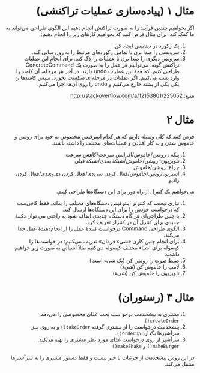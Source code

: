 <div dir="rtl">

# مثال ۱ (پیاده‌سازی عملیات تراکنشی)
اگر بخواهیم چندین فرآیند را به صورت تراکنش انجام دهیم این الگوی طراحی می‌تواند به ما کمک کند. برای مثال فرض کنید که بخواهیم کارهای زیر را انجام دهیم:
1. یک رکورد در دیتابیس ایجاد کن.
2. سرویسی را صدا بزن تا تمامی رکوردهای مرتبط را به روزرسانی کند.
3. سرویس دیگری را صدا بزن تا عملیات را لاگ کند.
برای انجام این عملیات تراکنش گونه، می‌توانیم هر عمل را به صورت یک ConcreteCommand طراحی کنیم. که همهٔ این عملیات undo دارند. در آخر هر مرحله، آن کامند را وارد پشته می‌کنیم. اگر عملیات در مرحله‌ای شکست بخورد، سپس کامندها را یکی یکی از پشته خارج می‌کنیم و undo را روی آن‌ها اجرا می‌کنیم. 

منبع: http://stackoverflow.com/a/12153801/225052

# مثال ۲
فرض کنید که کلی وسیله داریم که هر کدام اینترفیس مخصوص به خود برای روشن و خاموش شدن و به کار افتادن و عملیات‌های مختلف را داشته باشند.

1. پنکه : روشن/خاموش/افزایش سرعت/کاهش سرعت
2. تلویزیون: روشن/خاموش/شبکهٔ بعدی/شبکهٔ قبلی
3. چراغ: روشن/خاموش
4. استریو: روشن/خاموش/فعال کردن سی‌دی/فعال کردن دی‌وی‌دی/فعال کردن رادیو

می‌خواهیم یک کنترل از راه دور برای این دستگاه‌ها طراحی کنیم.

1. نیازی نیست که کنترلر اینترفیس دستگاه‌های مختلف را بداند. فقط کافی‌ست که درخواست خودش را برای این دستگاه‌ها ارسال کند.
2. با چنین طراحی‌ای هر گاه دستگاه جدیدی اضافه شود به راحتی می توان دکمهٔ جدیدی برای کنترل آن در کنترلر تعریف کرد.
3. الگوی طراحی Command درخواست کنندهٔ عمل را از انجام‌دهندهٔ عمل جدا می‌کند.
4. برای انجام چنین کاری «شیء فرمان» تعریف می‌کنیم: در خواست‌ها را کپسوله برای اشیاء مختلف کپسوله می‌کنیم مثلاً اشیائی به صورت زیر خواهیم داشت:
 1. ضبط صوت را روشن کن (یک شیء است)
 2. لامپ را خاموش کن (شیء)
 3. تلویزیون را خاموش کن (شیء)

# مثال ۳ (رستوران)
1. مشتری به پیشخدمت درخواست پخت غذای مخصوصی را می‌دهد. ‍`createOrder()`
2. پیشخدمت درخواست را از مشتری گرفته `takeOrder()` و به روی میز سرآشپزها بگذارد `orderUp()`.
3. سرآشپز از روی درخواست غذای مورد نظر مشتری را تهیه می‌کند. `makeBurger()` و `makeShake()`

در این روش پیشخدمت از جزئیات با خبر نیست و فقط دستور مشتری را به سرآشپزها منتقل می‌کند.

